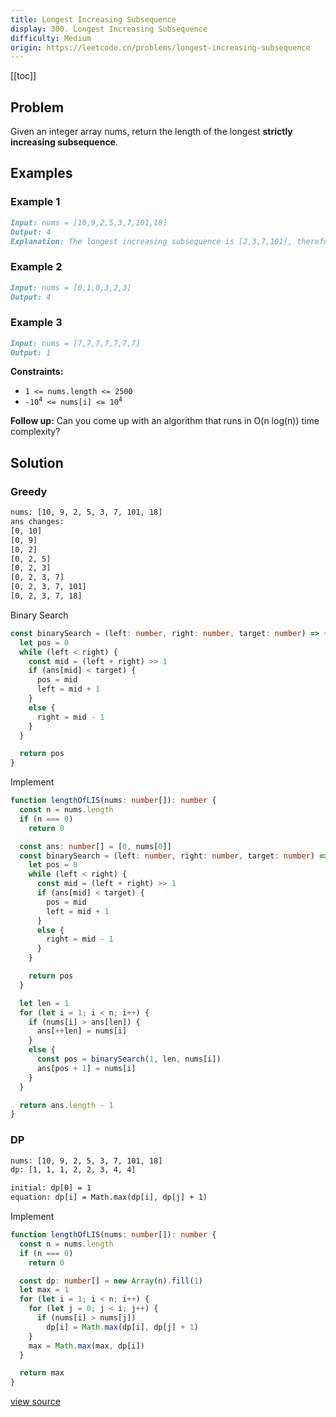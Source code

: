 ```yaml
---
title: Longest Increasing Subsequence
display: 300. Longest Increasing Subsequence
difficulty: Medium
origin: https://leetcode.cn/problems/longest-increasing-subsequence
---
```


[[toc]]

## Problem

Given an integer array nums, return the length of the longest **strictly increasing subsequence**.

## Examples

### Example 1

```md
Input: nums = [10,9,2,5,3,7,101,18]
Output: 4
Explanation: The longest increasing subsequence is [2,3,7,101], therefore the length is 4.
```

### Example 2

```md
Input: nums = [0,1,0,3,2,3]
Output: 4
```

### Example 3

```md
Input: nums = [7,7,7,7,7,7,7]
Output: 1
```

**Constraints:**

- `1 <= nums.length <= 2500`
- <code>-10<sup>4</sup> <= nums[i] <= 10<sup>4</sup></code>

<b>Follow up:</b> Can you come up with an algorithm that runs in O(n log(n)) time complexity?

## Solution

### Greedy

```txt
nums: [10, 9, 2, 5, 3, 7, 101, 18]
ans changes:
[0, 10]
[0, 9]
[0, 2]
[0, 2, 5]
[0, 2, 3]
[0, 2, 3, 7]
[0, 2, 3, 7, 101]
[0, 2, 3, 7, 18]
```

Binary Search

```ts
const binarySearch = (left: number, right: number, target: number) => {
  let pos = 0
  while (left < right) {
    const mid = (left + right) >> 1
    if (ans[mid] < target) {
      pos = mid
      left = mid + 1
    }
    else {
      right = mid - 1
    }
  }

  return pos
}
```

Implement

```ts
function lengthOfLIS(nums: number[]): number {
  const n = nums.length
  if (n === 0)
    return 0

  const ans: number[] = [0, nums[0]]
  const binarySearch = (left: number, right: number, target: number) => {
    let pos = 0
    while (left < right) {
      const mid = (left + right) >> 1
      if (ans[mid] < target) {
        pos = mid
        left = mid + 1
      }
      else {
        right = mid - 1
      }
    }

    return pos
  }

  let len = 1
  for (let i = 1; i < n; i++) {
    if (nums[i] > ans[len]) {
      ans[++len] = nums[i]
    }
    else {
      const pos = binarySearch(1, len, nums[i])
      ans[pos + 1] = nums[i]
    }
  }

  return ans.length - 1
}
```

### DP

```txt
nums: [10, 9, 2, 5, 3, 7, 101, 18]
dp: [1, 1, 1, 2, 2, 3, 4, 4]

initial: dp[0] = 1
equation: dp[i] = Math.max(dp[i], dp[j] + 1)
```

Implement

```ts
function lengthOfLIS(nums: number[]): number {
  const n = nums.length
  if (n === 0)
    return 0

  const dp: number[] = new Array(n).fill(1)
  let max = 1
  for (let i = 1; i < n; i++) {
    for (let j = 0; j < i; j++) {
      if (nums[i] > nums[j])
        dp[i] = Math.max(dp[i], dp[j] + 1)
    }
    max = Math.max(max, dp[i])
  }

  return max
}
```

[view source](https://leetcode.cn/problems/longest-increasing-subsequence)
